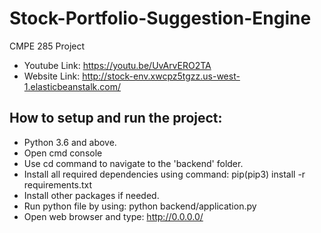 # Stock-Portfolio-Suggestion-Engine
CMPE 285 Project
- Youtube Link: https://youtu.be/UvArvERO2TA
- Website Link: http://stock-env.xwcpz5tgzz.us-west-1.elasticbeanstalk.com/

## How to setup and run the project:

- Python 3.6 and above.
- Open cmd console
- Use cd command to navigate to the 'backend' folder.
- Install all required dependencies using command: pip(pip3) install -r requirements.txt
- Install other packages if needed.
- Run python file by using: python backend/application.py
- Open web browser and type: http://0.0.0.0/
